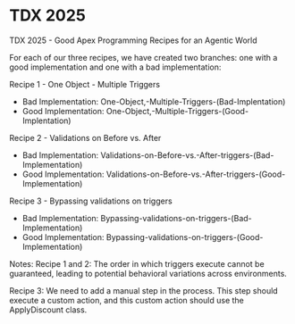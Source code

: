 # TDX 2025
TDX 2025 - Good Apex Programming Recipes for an Agentic World

For each of our three recipes, we have created two branches: one with a good implementation and one with a bad implementation:

Recipe 1 - One Object - Multiple Triggers
- Bad Implementation: One-Object,-Multiple-Triggers-(Bad-Implentation)
- Good Implementation: One-Object,-Multiple-Triggers-(Good-Implentation)

Recipe 2 - Validations on Before vs. After
- Bad Implementation: Validations-on-Before-vs.-After-triggers-(Bad-Implementation)
- Good Implementation: Validations-on-Before-vs.-After-triggers-(Good-Implementation)

Recipe 3 - Bypassing validations on triggers
- Bad Implementation: Bypassing-validations-on-triggers-(Bad-Implementation)
- Good Implementation: Bypassing-validations-on-triggers-(Good-Implementation)

Notes:
Recipe 1 and 2: The order in which triggers execute cannot be guaranteed, leading to potential behavioral variations across environments.

Recipe 3: We need to add a manual step in the process. This step should execute a custom action, and this custom action should use the ApplyDiscount class.
